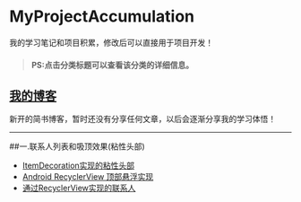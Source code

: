 # MyProjectAccumulation
我的学习笔记和项目积累，修改后可以直接用于项目开发！

> #### PS:点击分类标题可以查看该分类的详细信息。

## [我的博客](http://www.jianshu.com/users/b5e4d11f7d20/timeline)
新开的简书博客，暂时还没有分享任何文章，以后会逐渐分享我的学习体悟！

******

##一.联系人列表和吸顶效果(粘性头部)

* [ItemDecoration实现的粘性头部](https://github.com/oubowu/PinnedSectionItemDecoration)
* [Android RecyclerView 顶部悬浮实现](http://www.jianshu.com/p/c596f2e6f587#)
* [通过RecyclerView实现的联系人](https://github.com/jiang111/IndexRecyclerView)
